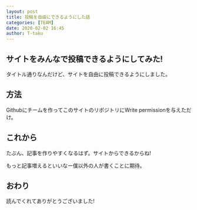 ```yaml
---
layout: post
title: 投稿を自由にできるようにした話
categories: [TEAM]
date: 2020-02-02 16:45
author: T-taku
---
```

## サイトをみんなで投稿できるようにしてみた!
タイトル通りなんだけど、サイトを自由に投稿できるようにしました。

## 方法
Githubにチームを作ってこのサイトのリポジトリにWrite permissionを与えただけ。

## これから
たぶん、記事を作りやすくなるはず。サイトからできるからね!

もっと記事増えるといいなー僕以外の人が書くことに期待。

## おわり
読んでくれてありがとうございました!